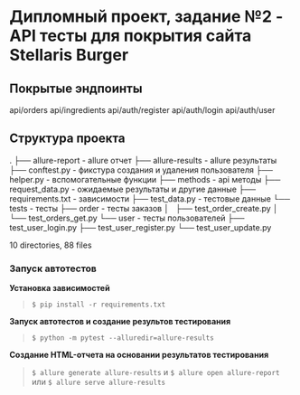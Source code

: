 # Дипломный проект, задание №2 - API тесты для покрытия сайта Stellaris Burger 

## Покрытые эндпоинты

api/orders
api/ingredients
api/auth/register
api/auth/login
api/auth/user

## Структура проекта

.
├── allure-report                                   - allure отчет
├── allure-results                                  - allure результаты
├── conftest.py                                     - фикстура создания и удаления пользователя
├── helper.py                                       - вспомогательные функции
├── methods                                         - api методы
├── request_data.py                                 - ожидаемые результаты и другие данные
├── requirements.txt                                - зависимости
├── test_data.py                                    - тестовые данные
└── tests                                           - тесты
├── order                                           - тесты заказов
    │   ├── test_order_create.py
    │   └── test_orders_get.py
└── user                                            - тесты пользователей
        ├── test_user_login.py
        ├── test_user_register.py
        └── test_user_update.py

10 directories, 88 files

### Запуск автотестов

**Установка зависимостей**

> `$ pip install -r requirements.txt`

**Запуск автотестов и создание результов тестирования**

> `$ python -m pytest --alluredir=allure-results`

**Создание HTML-отчета на основании результатов тестирования**

> `$ allure generate allure-results` и
> `$ allure open allure-report` 
или
> `$ allure serve allure-results` 
